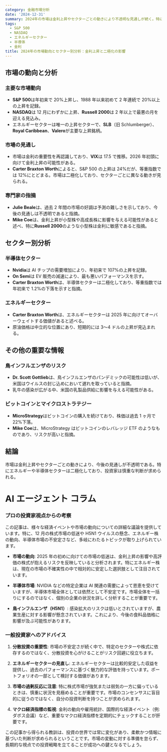 ```yaml
---
category: 金融市場分析
date: '2024-12-31'
summary: 2024年の市場は金利上昇やセクターごとの動きにより不透明な見通しが続く。特にエネルギーと半導体セクターは二極化が進行中で、投資家は慎重な判断が求められる。
tags:
  - S&P 500
  - NASDAQ
  - エネルギーセクター
  - 半導体
  - 金利
title: 2024年の市場動向とセクター別分析：金利上昇と二極化の影響
---
```


## 市場の動向と分析

### 主要な市場動向

- **S&P 500**は年初来で 20%上昇し、1988 年以来初めて 2 年連続で 20%以上の上昇を記録。
- **NASDAQ**は 12 月にわずかに上昇、**Russell 2000**は 2 年以上で最悪の月を迎える見込み。
- エネルギーセクターは唯一の上昇セクターで、**SLB**（旧 Schlumberger）、**Royal Caribbean**、**Valero**が主要な上昇銘柄。

### 市場の見通し

- 市場は金利の重要性を再認識しており、**VIX**は 17.5 で推移。2026 年初頭に向けて金利上昇の可能性がある。
- **Carter Braxton Worth**によると、S&P 500 の上昇は 24%だが、等重指数では 12%にとどまる。市場は二極化しており、セクターごとに異なる動きが見られる。

### 専門家の指摘

- **Julie Beale**は、過去 2 年間の市場の好調は予測の難しさを示しており、今後の見通しは不透明であると指摘。
- **Mike Coe**は、金利上昇が小型株や高成長株に影響を与える可能性があると述べ、特に**Russell 2000**のような小型株は金利に敏感であると指摘。

## セクター別分析

### 半導体セクター

- **Nvidia**は AI チップの需要増加により、年初来で 107%の上昇を記録。
- **On Semi**は EV 販売の減速により、最も悪いパフォーマンスを示す。
- **Carter Braxton Worth**は、半導体セクターは二極化しており、等重指数では年初来で 1.2%の下落を示すと指摘。

### エネルギーセクター

- **Carter Braxton Worth**は、エネルギーセクターは 2025 年に向けてオーバーウェイトする価値があると述べる。
- 原油価格は中立的な位置にあり、短期的には 3〜4 ドルの上昇が見込まれる。

## その他の重要な情報

### 鳥インフルエンザのリスク

- **Dr. Scott Gottlieb**は、鳥インフルエンザのパンデミックの可能性は低いが、米国はウイルスの封じ込めにおいて遅れを取っていると指摘。
- 乳牛の感染が広がる中、米国の乳製品供給に影響を与える可能性がある。

### ビットコインとマイクロストラテジー

- **MicroStrategy**はビットコインの購入を続けており、株価は過去 1 ヶ月で 22%下落。
- **Mike Coe**は、MicroStrategy はビットコインのレバレッジ ETF のようなものであり、リスクが高いと指摘。

## 結論

市場は金利上昇やセクターごとの動きにより、今後の見通しが不透明である。特にエネルギーや半導体セクターは二極化しており、投資家は慎重な判断が求められる。

# AI エージェント コラム

### プロの投資家視点からの考察

この記事は、様々な経済イベントや市場の動向についての詳細な議論を提供しています。特に、12 月の株式市場の低迷や H5N1 ウイルスの懸念、エネルギー株の動向、半導体市場の不安定さなど、多岐にわたるトピックが取り上げられています。

- **市場の動向**: 2025 年の初めに向けての市場の低迷は、金利上昇の影響や高評価の株式が抱えるリスクを反映していると分析されます。特にエネルギー株は、現在の市場の不確実性の中で相対的に安定した選択肢として注目されています。

- **半導体市場**: NVIDIA などの特定企業は AI 関連の需要によって恩恵を受けていますが、半導体市場全体としては依然として不安定です。市場全体を一括りにするのではなく、個別の企業の状況を詳しく分析することが重要です。

- **鳥インフルエンザ（H5N1）**: 感染拡大のリスクは低いとされていますが、農業生産に対する影響が懸念されています。これにより、今後の食料品価格に影響が及ぶ可能性があります。

### 一般投資家へのアドバイス

1. **分散投資の重要性**: 市場の不安定さが続く中で、特定のセクターや株式に依存するのではなく、分散投資を心がけることがリスク回避に役立ちます。

2. **エネルギーセクターの見直し**: エネルギーセクターは比較的安定した収益を提供し、過去のパフォーマンスに基づく魅力的な評価を持っています。ポートフォリオの一部として検討する価値があります。

3. **市場の過剰反応に注意**: 特に株式市場が強気または弱気の一方に偏っているときは、慎重に状況を見極めることが重要です。市場のコンセンサスに盲目的に従うのではなく、自分の投資判断を持つことが求められます。

4. **マクロ経済指標の監視**: 金利の動向や雇用統計、国際的な経済イベント（例: ダボス会議）など、重要なマクロ経済指標を定期的にチェックすることが肝要です。

この記事から得られる教訓は、投資の世界では常に変化があり、柔軟かつ情報に基づいた判断が求められるということです。市場の変動に対する準備を怠らず、長期的な視点での投資戦略を立てることが成功への鍵となるでしょう。
